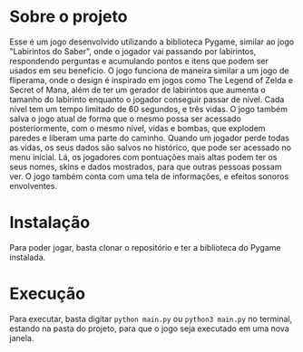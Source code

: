 # Sobre o projeto
Esse é um jogo desenvolvido utilizando a biblioteca Pygame, similar ao jogo "Labirintos do Saber", onde
o jogador vai passando por labirintos, respondendo perguntas e acumulando pontos e itens que podem ser usados
em seu benefício. O jogo funciona de maneira similar a um jogo de fliperama, onde o design é inspirado em jogos 
como The Legend of Zelda e Secret of Mana, além de ter um gerador de labirintos que aumenta o tamanho do 
labirinto enquanto o jogador conseguir passar de nível. Cada nível tem um tempo limitado de 60 segundos, e três 
vidas. O jogo também salva o jogo atual de forma que o mesmo possa ser acessado posteriormente, com o mesmo 
nível, vidas e bombas, que explodem paredes e liberam uma parte do caminho. Quando um jogador perde todas as 
vidas, os seus dados são salvos no histórico, que pode ser acessado no menu inicial. Lá, os jogadores com
pontuações mais altas podem ter os seus nomes, skins e dados mostrados, para que outras pessoas possam ver.
O jogo também conta com uma tela de informações, e efeitos sonoros envolventes.

# Instalação
Para poder jogar, basta clonar o repositório e ter a biblioteca do Pygame instalada.

# Execução
Para executar, basta digitar `python main.py` ou `python3 main.py` no terminal, estando na pasta do projeto, para
que o jogo seja executado em uma nova janela.
